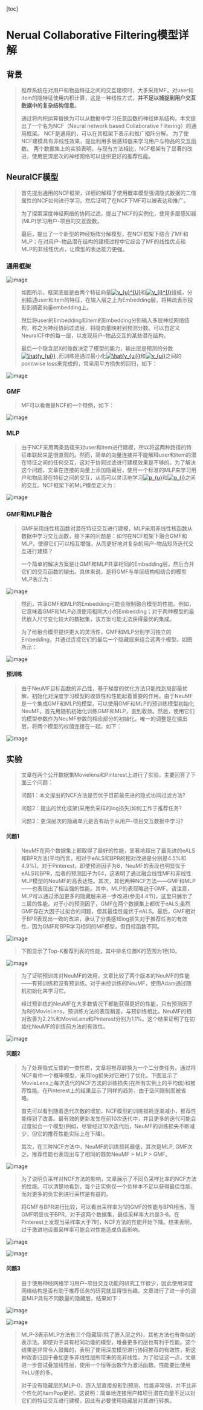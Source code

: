 [toc]

Nerual Collaborative Filtering模型详解
==

## 背景

> 推荐系统在对用户和物品特征之间的交互建模时，大多采用MF，对user和item的隐特征使用内积计算，这是一种线性方式，**并不足以捕捉到用户交互数据中的复杂结构信息**。
>
> 通过将内积运算替换为可以从数据中学习任意函数的神经体系结构，本文提出了一个名为NCF（Neural network based Collaborative Filtering）的通用框架。 NCF是通用的，可以在其框架下表示和推广矩阵分解。 为了使NCF建模具有非线性效果，提出利用多层感知器来学习用户与物品的交互函数。 两个数据集上的实验表明，与现有方法相比，NCF框架有了显著的改进，使用更深层次的神经网络可以提供更好的推荐性能。

## NeuralCF模型

> 首先提出通用的NCF框架，详细的解释了使用概率模型强调隐式数据的二值属性的NCF如何进行学习。然后证明了在NCF下MF可以被表达和推广。
>
> 为了探索深度神经网络的协同过滤，提出了NCF的实例化，使用多层感知器(MLP)学习用户-项目的交互函数。
>
> 最后，提出了一个新型的神经矩阵分解模型，在NCF框架下结合了MF和MLP；在对用户-物品潜在结构的建模过程中它综合了MF的线性优点和MLP的非线性优点，让模型的表达能力更强。

### 通用框架

![image](https://github.com/ShaoQiBNU/Nerual_Collaborative_Filtering/blob/master/img/1.jpg)

> 如图所示，框架底层是由两个特征向量<a href="https://www.codecogs.com/eqnedit.php?latex=v_{u}^{U}" target="_blank"><img src="https://latex.codecogs.com/svg.latex?v_{u}^{U}" title="v_{u}^{U}" /></a>和<a href="https://www.codecogs.com/eqnedit.php?latex=v_{i}^{I}" target="_blank"><img src="https://latex.codecogs.com/svg.latex?v_{i}^{I}" title="v_{i}^{I}" /></a>组成，分别描述user和item的特征，在输入层之上为Embedding层，将稀疏表示投影到稠密向量embedding上。
>
> 然后将user的Embedding和item的Embedding分别输入多层神经网络结构，称之为神经协同过滤层，将隐向量映射到预测分数。可以自定义NeuralCF中的每一层，以发现用户-物品交互的某些潜在结构。
>
> 最后一个隐含层X的维数决定了模型的能力，输出层是预测的分数<a href="https://www.codecogs.com/eqnedit.php?latex=\hat{y_{ui}}" target="_blank"><img src="https://latex.codecogs.com/svg.latex?\hat{y_{ui}}" title="\hat{y_{ui}}" /></a> ,而训练是通过最小化<a href="https://www.codecogs.com/eqnedit.php?latex=\hat{y_{ui}}" target="_blank"><img src="https://latex.codecogs.com/svg.latex?\hat{y_{ui}}" title="\hat{y_{ui}}" /></a>和<a href="https://www.codecogs.com/eqnedit.php?latex=y_{ui}" target="_blank"><img src="https://latex.codecogs.com/svg.latex?y_{ui}" title="y_{ui}" /></a>之间的pointwise loss来完成的，常采用平方损失的回归，如下：

![image](https://github.com/ShaoQiBNU/Nerual_Collaborative_Filtering/blob/master/img/2.jpg)

### GMF

> MF可以看做是NCF的一个特例，如下：

![image](https://github.com/ShaoQiBNU/Nerual_Collaborative_Filtering/blob/master/img/3.jpg)

### MLP 

> 由于NCF采用两条路径来对user和item进行建模，所以将这两种路径的特征串联起来是很直观的。然而，简单的向量连接并不能解释user和item的潜在特征之间的任何交互，这对于协同过滤进行建模效果是不够的。为了解决这个问题，文章在连接的向量上添加隐藏层，使用一个标准的MLP来学习用户和物品潜在特征之间的交互，从而可以灵活地学习<a href="https://www.codecogs.com/eqnedit.php?latex=p_{u}" target="_blank"><img src="https://latex.codecogs.com/svg.latex?p_{u}" title="p_{u}" /></a>和<a href="https://www.codecogs.com/eqnedit.php?latex=q_{i}" target="_blank"><img src="https://latex.codecogs.com/svg.latex?q_{i}" title="q_{i}" /></a>之间的交互。NCF框架下的MLP模型定义为：

![image](https://github.com/ShaoQiBNU/Nerual_Collaborative_Filtering/blob/master/img/4.jpg)

### GMF和MLP融合

> GMF采用线性核函数对潜在特征交互进行建模，MLP采用非线性核函数从数据中学习交互函数，接下来的问题是：如何在NCF框架下融合GMF和MLP，使得它们可以相互增强，从而更好地对复杂的用户-物品矩阵迭代交互进行建模？
>
> 一个简单的解决方案是让GMF和MLP共享相同的Embedding层，然后合并它们的交互函数的输出。具体来说，是将GMF与单层结构相结合的模型MLP表示为：

![image](https://github.com/ShaoQiBNU/Nerual_Collaborative_Filtering/blob/master/img/5.jpg)

> 然而，共享GMF和MLP的Embedding可能会限制融合模型的性能。例如，它意味着GMF和MLP必须使用相同大小的Embedding；对于两种模型的最优嵌入尺寸变化较大的数据集，该方案可能无法获得最优的集成。
>
> 为了给融合模型提供更大的灵活性，GMF和MLP分别学习独立的Embedding，并通过连接它们的最后一个隐藏层来组合这两个模型。如图所示：

![image](https://github.com/ShaoQiBNU/Nerual_Collaborative_Filtering/blob/master/img/6.jpg)

#### 预训练

> 由于NeuMF目标函数的非凸性，基于梯度的优化方法只能找到局部最优解，初始化对深度学习模型的收敛性和性能起着重要的作用。由于NeuMF是一个集成GMF和MLP的模型，可以使用GMF和MLP的预训练模型初始化NeuMF。首先用随机初始化训练GMF和MLP，直到收敛。然后，使用它们的模型参数作为NeuMF参数的相应部分的初始化。唯一的调整是在输出层，将两个模型的权值连接在一起，如下：

![image](https://github.com/ShaoQiBNU/Nerual_Collaborative_Filtering/blob/master/img/7.jpg)

## 实验

> 文章在两个公开数据集Movielens和Pinterest上进行了实验，主要回答了下面三个问题：
>
> 问题1：本文提出的NCF方法是否优于目前最先进的隐式协同过滤方法?
>
> 问题2：提出的优化框架(采用负采样的log损失)如何工作于推荐任务?
>
> 问题3：更深层次的隐藏单元是否有助于从用户-项目交互数据中学习?



#### 问题1

> NeuMF在两个数据集上都取得了最好的性能，显著地超出了最先进的eALS和BPR方法(平均而言，相对于eALS和BPR的相对改进是分别是4.5%和4.9%)。对于Pinterest，即使预测因子为8，NeuMF的表现也明显优于eALS和BPR，后者的预测因子为64，这表明了通过融合线性MF和非线性MLP模型的NeuMF的高表达性。其次，其他两种NCF方法——GMF和MLP——也表现出了相当强的性能。其中，MLP的表现略逊于GMF。请注意，MLP可以通过添加更多的隐藏层来进一步改进(参见4.4节)，这里只展示了三层的性能。对于小的预测因子，GMF在两个数据集上都优于eALS;虽然GMF存在大因子过拟合的问题，但其最佳性能优于eALS。最后，GMF相对于BPR表现出一致的改进，承认了分类感知log损失对于推荐任务的有效性，因为GMF和BPR学习相同的MF模型，但目标函数不同。

![image](https://github.com/ShaoQiBNU/Nerual_Collaborative_Filtering/blob/master/img/8.jpg)

> 下图显示了Top-K推荐列表的性能，其中排名位置K的范围为1到10。

![image](https://github.com/ShaoQiBNU/Nerual_Collaborative_Filtering/blob/master/img/9.jpg)

> 为了证明预训练对NeuMF的效用，文章比较了两个版本的NeuMF的性能——有预训练和没有预训练。对于未经训练的NeuMF，使用Adam通过随机初始化来学习它。
>
> 经过预训练的NeuMF在大多数情况下都能获得更好的性能，只有预测因子为8的MovieLens，预训练方法的表现稍差。与预训练相比，NeuMF的相对改善为2.2%和MovieLens和Pinterest分别为1.1%。这个结果证明了在初始化NeuMF的训练前方法的有效性。

![image](https://github.com/ShaoQiBNU/Nerual_Collaborative_Filtering/blob/master/img/10.jpg)

#### 问题2

> 为了处理隐式反馈的一类性质，文章将推荐转换为一个二分类任务。通过将NCF看作一个概率模型，采用log损失对它进行了优化。下图显示了MovieLens上每次迭代的NCF方法的训练损失(在所有实例上的平均值)和推荐性能。在Pinterest上的结果显示了同样的趋势，由于空间限制而被省略。
>
> 首先可以看到随着迭代次数的增加，NCF模型的训练损耗逐渐减小，推荐性能得到了改善。最有效的更新发生在前10次迭代中，并且更多的迭代可能会过度拟合一个模型(例如，尽管经过10次迭代后，NeuMF的训练损失不断减少，但它的推荐性能实际上在下降)。
>
> 其次，在三种NCF方法中，NeuMF的训练损耗最低，其次是MLP, GMF次之。推荐性能也表现出与了相同的趋势NeuMF > MLP > GMF。

![image](https://github.com/ShaoQiBNU/Nerual_Collaborative_Filtering/blob/master/img/11.jpg)

> 为了说明负采样对NCF方法的影响，文章展示了不同负采样比率的NCF方法的性能。可以清楚地看到，每个正实例仅一个负样本不足以获得最佳性能，而对更多的负实例进行采样是有益的。
>
> 将GMF与BPR进行比较，可以看出采样率为1的GMF的性能与BPR相当，而GMF明显优于BPR。对于这两个数据集，最佳采样率大约是3-6。在Pinterest上发现当采样率大于7时，NCF方法的性能开始下降。结果表明，过于激进地设置采样率可能会对性能造成负面影响。

![image](https://github.com/ShaoQiBNU/Nerual_Collaborative_Filtering/blob/master/img/12.jpg)

![image](https://github.com/ShaoQiBNU/Nerual_Collaborative_Filtering/blob/master/img/13.jpg)

#### 问题3

> 由于使用神经网络学习用户-项目交互功能的研究工作很少，因此使用深度网络结构是否有助于推荐任务的研究就显得很有趣。文章进行了进一步的调查MLP具有不同数量的隐藏层，结果如下：

![image](https://github.com/ShaoQiBNU/Nerual_Collaborative_Filtering/blob/master/img/14.jpg)

![image](https://github.com/ShaoQiBNU/Nerual_Collaborative_Filtering/blob/master/img/15.jpg)

> MLP-3表示MLP方法有三个隐藏层(除了嵌入层之外)，其他方法也有类似的表示法。即使对于具有相同功能的模型，堆叠更多的层也有利于性能。这个结果是非常令人鼓舞的，表明了使用深度模型进行协同推荐的有效性，把这种改善归因于叠加更多非线性层所带来的高非线性。为了验证这一点，文章进一步尝试叠加线性层，使用一个恒等函数作为激活函数。性能要比使用ReLU差的多。
>
> 对于没有隐藏层的MLP-0，嵌入层直接投影到预测，性能非常弱，并不比非个性化的ItemPop更好。这说明：简单地连接用户和项目潜在向量不足以对它们的特征交互进行建模，因此有必要使用隐藏层对其进行转换。

